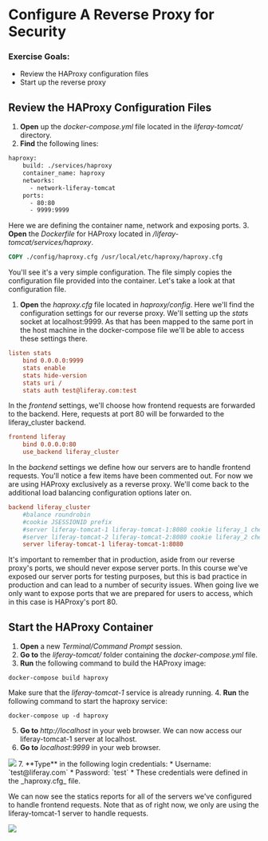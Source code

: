 # Configure A Reverse Proxy for Security

<div class="ahead">
	<h3>Exercise Goals:</h3>
		<ul>
			<li>Review the HAProxy configuration files</li>
			<li>Start up the reverse proxy</li>
		</ul>
</div>

## Review the HAProxy Configuration Files

1. **Open** up the _docker-compose.yml_ file located in the _liferay-tomcat/_ directory.
2. **Find** the following lines:

```dockerfile
haproxy:
    build: ./services/haproxy
    container_name: haproxy
    networks:
      - network-liferay-tomcat
    ports:
      - 80:80
      - 9999:9999
```

Here we are defining the container name, network and exposing ports.
3. **Open** the _Dockerfile_ for HAProxy located in _/liferay-tomcat/services/haproxy_.

```dockerfile
COPY ./config/haproxy.cfg /usr/local/etc/haproxy/haproxy.cfg
```

You'll see it's a very simple configuration. The file simply copies the configuration file provided into the container. Let's take a look at that configuration file.
1. **Open** the _haproxy.cfg_ file located in _haproxy/config_.
Here we'll find the configuration settings for our reverse proxy. We'll setting up the _stats_ socket at localhost:9999. As that has been mapped to the same port in the host machine in the docker-compose file we'll be able to access these settings there.

```cfg
listen stats
	bind 0.0.0.0:9999
	stats enable
	stats hide-version
	stats uri /
	stats auth test@liferay.com:test
```

In the _frontend_ settings, we'll choose how frontend requests are forwarded to the backend. Here, requests at port 80 will be forwarded to the liferay_cluster backend.

```cfg
frontend liferay
	bind 0.0.0.0:80
	use_backend liferay_cluster
```

In the _backend_ settings we define how our servers are to handle frontend requests. You'll notice a few items have been commented out. For now we are using HAProxy exclusively as a reverse proxy. We'll come back to the additional load balancing configuration options later on.

```cfg
backend liferay_cluster
	#balance roundrobin
	#cookie JSESSIONID prefix
	#server liferay-tomcat-1 liferay-tomcat-1:8080 cookie liferay_1 check
	#server liferay-tomcat-2 liferay-tomcat-2:8080 cookie liferay_2 check
	server liferay-tomcat-1 liferay-tomcat-1:8080
```

It's important to remember that in production, aside from our reverse proxy's ports, we should never expose server ports. In this course we've exposed our server ports for testing purposes, but this is bad practice in production and can lead to a number of security issues. When going live we only want to expose ports that we are prepared for users to access, which in this case is HAProxy's port 80.

## Start the HAProxy Container

1. **Open** a new _Terminal/Command Prompt_ session.
2. **Go to** the _liferay-tomcat/_ folder containing the _docker-compose.yml_
 file.
3. **Run** the following command to build the HAProxy image:

```shell
docker-compose build haproxy
```

Make sure that the _liferay-tomcat-1_ service is already running.
4. **Run** the following command to start the haproxy service:

```shell
docker-compose up -d haproxy
```

5. **Go to** _http://localhost_ in your web browser.
We can now access our liferay-tomcat-1 server at localhost. 
6. **Go to** _localhost:9999_ in your web browser.
<img src="../images/chapter-2/c1s4-haproxy-login.png" />
7. **Type** in the following login credentials:
	* Username: `test@liferay.com`
	* Password: `test`
	* These credentials were defined in the _haproxy.cfg_ file.

We can now see the statics reports for all of the servers we've configured to handle frontend requests. Note that as of right now, we only are using the liferay-tomcat-1 server to handle requests.

<img src="../images/chapter-2/c1s4-haproxy-stats.png" />

